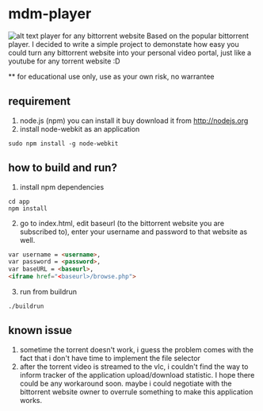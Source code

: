 # mdm-player
![alt text](http://i.imgur.com/HjGqavD.png 'screenshot')
player for any bittorrent website
Based on the popular bittorrent player. I decided to write a simple project to demonstate how easy you could turn any bittorrent website into your personal video portal, just like a youtube for any torrent website :D

** for educational use only, use as your own risk, no warrantee

## requirement
1. node.js (npm) you can install it buy download it from http://nodejs.org
2. install node-webkit as an application
```
sudo npm install -g node-webkit
```

## how to build and run?

1. install npm dependencies
  ```
  cd app
  npm install
  ```
2. go to index.html, edit baseurl (to the bittorrent website you are subscribed to), enter your username and password to that website as well.
  ```html
  var username = <username>,
  var password = <password>,
  var baseURL = <baseurl>,
  <iframe href="<baseurl>/browse.php">
  ```
3. run from buildrun
  ```
  ./buildrun
  ```
## known issue
1. sometime the torrent doesn't work, i guess the problem comes with the fact that i don't have time to implement the file selector
2. after the torrent video is streamed to the vlc, i couldn't find the way to inform tracker of the application upload/download statistic. I hope there could be any workaround soon. maybe i could negotiate with the bittorrent website owner to overrule something to make this application works.

